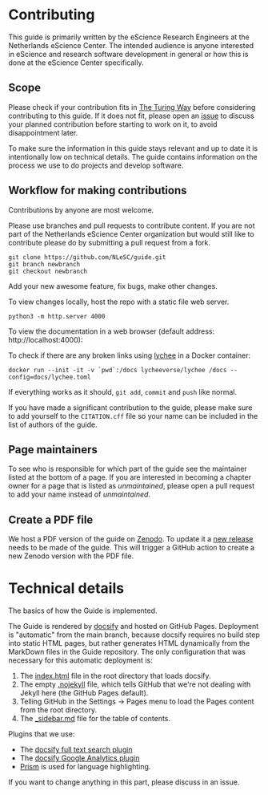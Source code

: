 # Contributing

This guide is primarily written by the eScience Research Engineers at the Netherlands eScience Center. The intended audience is anyone interested in eScience and research software development in general or how this is done at the eScience Center specifically.

## Scope

Please check if your contribution fits in
[The Turing Way](https://github.com/the-turing-way/the-turing-way)
before considering contributing to this guide.
If it does not fit, please open an [issue](https://github.com/NLeSC/guide/issues)
to discuss your planned contribution before starting to work on it, to avoid
disappointment later.

To make sure the information in this guide stays relevant and  up to date it is intentionally low on technical details. The guide contains information on the process we use to do projects and develop software.

## Workflow for making contributions

Contributions by anyone are most welcome.

Please use branches and pull requests to contribute content. If you are not part of the Netherlands eScience Center organization but would still like to contribute please do by submitting a pull request from a fork.

```shell
git clone https://github.com/NLeSC/guide.git
git branch newbranch
git checkout newbranch
```

Add your new awesome feature, fix bugs, make other changes.

To view changes locally, host the repo with a static file web server.

```shell
python3 -m http.server 4000
```

To view the documentation in a web browser (default address: http://localhost:4000):

To check if there are any broken links using [lychee](https://github.com/lycheeverse/lychee) in a Docker container:

```shell
docker run --init -it -v `pwd`:/docs lycheeverse/lychee /docs --config=docs/lychee.toml
```

If everything works as it should, ``git add``, ``commit`` and ``push`` like normal.

If you have made a significant contribution to the guide, please make sure to add yourself to the `CITATION.cff` file so your name can be included in the list of authors of the guide.

## Page maintainers

To see who is responsible for which part of the guide see the maintainer listed at the bottom of a page.
If you are interested in becoming a chapter owner for a page that is listed as *unmaintained*, please open a pull request to add your name instead of *unmaintained*.

## Create a PDF file

We host a PDF version of the guide on [Zenodo](https://doi.org/10.5281/zenodo.4020565).
To update it a [new release](https://github.com/NLeSC/guide/releases) needs to be made of the guide. This will trigger a GitHub action to create a new Zenodo version with the PDF file.

# Technical details

The basics of how the Guide is implemented.

The Guide is rendered by [docsify](https://docsify.js.org) and hosted on GitHub Pages.
Deployment is "automatic" from the main branch, because docsify requires no build step into static HTML pages, but rather generates HTML dynamically from the MarkDown files in the Guide repository.
The only configuration that was necessary for this automatic deployment is:
1. The [index.html](https://github.com/NLeSC/guide/blob/main/index.html) file in the root directory that loads docsify.
2. The empty [.nojekyll](https://github.com/NLeSC/guide/blob/main/.nojekyll) file, which tells GitHub that we're not dealing with Jekyll here (the GitHub Pages default).
3. Telling GitHub in the Settings -> Pages menu to load the Pages content from the root directory.
4. The [_sidebar.md](https://github.com/NLeSC/guide/blob/main/_sidebar.md) file for the table of contents.

Plugins that we use:
- The [docsify full text search plugin](https://docsify.js.org/#/plugins?id=full-text-search)
- The [docsify Google Analytics plugin](https://docsify.js.org/#/plugins?id=google-analytics)
- [Prism](https://docsify.js.org/#/language-highlight) is used for language highlighting.

If you want to change anything in this part, please discuss in an issue.
